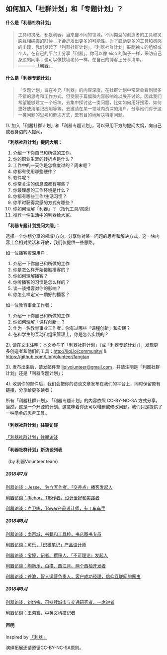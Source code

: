 ## 如何加入「社群计划」和「专题计划」？

#### 什么是「利器社群计划」

> 工具和灵感，都是利器。当来自不同的领域，不同类型的创造者的工具和灵感互相碰撞的时候，才会迸发出更多的可能性。为了鼓励更多的工具和灵感的出现，我们发起了「利器社群计划」。「利器社群计划」鼓励独立的组织或个人，在自己的平台上分享「利器」。你可以像 eico 的陶子一样，采访自己身边的同事；也可以像扶墙老师一样，在自己的博客上分享清单。 ————[「利器」](http://liqi.io/community/)


#### 什么是「利器专题计划」

> 「专题计划」旨在补充「利器」的内容深度，在社群计划中常常会看到很多不错的思考和工作方式，但受限于篇幅和内容影响难以展开讨论。因此我们希望能够建立一个板块，去集中探讨这一类问题，比如如何用好搜索、如何更好使用笔记应用等等。去邀请在某一领域内资深的用户，分享他们对于这一类问题的思考和解决方式，去有目的地解决特定问题。

1). 加入「利器社群计划」和「利器专题计划」，可以采用下方的提问大纲，向自己或者身边的人提问。


**「利器社群计划」提问大纲：**

1. 介绍一下你自己和所做的工作。
2. 你的职业生涯的转折点是什么？
3. 工作中的一天你是怎样度过的？周末呢？
4. 你都有使用哪些硬件？
5. 软件呢？
6. 你常关注的信息源都有哪些？
7. 你最理想的工作环境是什么？
8. 你都有哪些工作/生活习惯？
9. 你平时获得灵感的方式有哪些？
10. 你如何理解「利器」？（指代工具/灵感）
11. 推荐一件生活中的利器给大家。


**「利器专题计划提问大纲」：**

选择一个你想分享的领域/方向，分享你对某一问题的思考和解决方式。这一块内容上会相对灵活和开放，我们仅提供一些思路。

如一位播客资深用户：

1. 介绍一下你自己和所做的工作
2. 你是怎么样开始接触播客的？
3. 你如何理解播客？
4. 你听播客的习惯是怎么样的？
5. 谈一谈播客对你的影响？
6. 你怎么样定义一期好的播客？

如一位教育事业工作者：

1. 介绍一下你自己和所做的工作
2. 你如何理解「课程创新」？
3. 作为一名教育事业工作者，你有过哪些「课程创新」和实践？
4. 在和学生的互动和组织管理上，你是怎么实践的？


2). 请在文末注明：本文参与了「利器社群计划」（或「利器专题计划」），发现更多创造者和他们的工具：http://liqi.io/community/ & https://github.com/LiqiVolunteer/fangtan


3). 发布出来后，请发邮件至 liqivolunteer@gmail.com，并请注明是「利器社群计划」还是「利器专题计划」；


4). 收到你的邮件后，我们会把你的访谈文章发布在我们的平台上，同时保留原有链接，分享给更多读者；


所有「利器社群计划」、「利器专题计划」的内容依照 CC-BY-NC-SA 方式分享。当然，这是一个开源的计划。这意味着你还可以增删或修改问题。我们只是提供了一种简单的思考工具。

#### 「利器社群计划」往期访谈

[「利器社群计划」往期访谈](http://liqi.io/creators/)

#### 「利器社群计划」新访谈列表
（by 利器Volunteer team）

##### 2018年7月

[利器访谈：Jesse， 独立写作者，「交差点」播客发起人](https://mp.weixin.qq.com/s/ZVe68N--TJ5H405pt8eZaA)

[利器访谈：Richor，TIB作者，设计爱好和实践者](https://mp.weixin.qq.com/s/CZ755EsIoJBNxqsx4I4q3w)

[利器访谈：卢卫彬，Tower产品设计师，卡丁车车手](https://mp.weixin.qq.com/s/61d3dsWYEvrSuiYS4k6bww)

##### 2018年8月

[利器访谈：南百城，书籍和工具控，书店图书专员](https://mp.weixin.qq.com/s/oiNarcDftBCPLWoG9q2iFA)

[利器访谈：可乐，「识墨笔记」产品设计师](https://mp.weixin.qq.com/s/Kjw3MiGuE0MF3OLiPxmmdQ)

[利器访谈：宝婷，记者、撰稿人、「不可理论」发起人](https://mp.weixin.qq.com/s/2-iBT1ViuU8fVj89HEckYw)

[利器访谈：陶新乐，白描、西江月、两个西柚开发者](https://mp.weixin.qq.com/s/EED7OZcDSMs05I9SPlboZw)

[利器访谈：苍浪，智人运营负责人，客户成功经理，信仰互联网的网虫](https://mp.weixin.qq.com/s/B5Vbco42L_Zj5riyp43NNg)

##### 2018年9月

[利器访谈，刘岱宗，可持续城市与交通研究者，一席讲者](https://mp.weixin.qq.com/s/60YzwYxEZaqc_7fRCLYyiQ)

[利器访谈：王鸿智，中英文科技记者](https://mp.weixin.qq.com/s/TcHCLSCJI1fT7xvVmW1Quw)

#### 声明

Inspired by [「利器」](http://liqi.io/community/) 

演绎拓展还请遵循CC-BY-NC-SA原则。